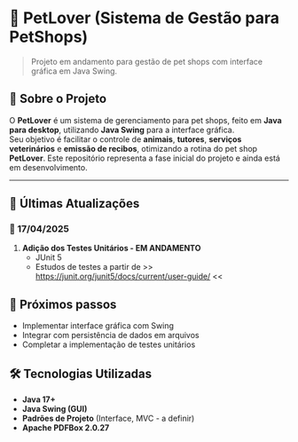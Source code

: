# 🐾 PetLover (Sistema de Gestão para PetShops)

> Projeto em andamento para gestão de pet shops com interface gráfica em Java Swing.

## 📌 Sobre o Projeto

O **PetLover** é um sistema de gerenciamento para pet shops, feito em **Java para desktop**, utilizando **Java Swing** para a interface gráfica.  
Seu objetivo é facilitar o controle de **animais**, **tutores**, **serviços veterinários** e **emissão de recibos**, otimizando a rotina do pet shop **PetLover**.
Este repositório representa a fase inicial do projeto e ainda está em desenvolvimento.

---

## 🚀 Últimas Atualizações  
### 📅 17/04/2025  
1. **Adição dos Testes Unitários - EM ANDAMENTO**  
   - JUnit 5
   - Estudos de testes a partir de >> https://junit.org/junit5/docs/current/user-guide/ <<
  

## 📌 Próximos passos  
  - Implementar interface gráfica com Swing
  - Integrar com persistência de dados em arquivos
  - Completar a implementação de testes unitários 
   
## 🛠️ Tecnologias Utilizadas

- **Java 17+**
- **Java Swing (GUI)**
- **Padrões de Projeto** (Interface, MVC - a definir)
- **Apache PDFBox 2.0.27**
